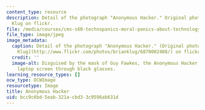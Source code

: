 ```yaml
---
content_type: resource
description: Detail of the photograph "Anonymous Hacker." Original photograph by Brian
  Klug on flickr.
file: /media/courses/cms-s60-technopanics-moral-panics-about-technology-spring-2013/bcc9c6bd5eab321acbd33c9596ab631d_CMS-S60s13.jpg
file_type: image/jpeg
image_metadata:
  caption: Detail of the photograph "Anonymous Hacker." (Original photograph by [Brian
    Klug](http://www.flickr.com/photos/brianklug/6870002408/) on flickr.)
  credit: ''
  image-alt: Disguised by the mask of Guy Fawkes, the Anonymous Hacker peers at his
    laptop screen through black glasses.
learning_resource_types: []
ocw_type: OCWImage
resourcetype: Image
title: Anonymous Hacker
uid: bcc9c6bd-5eab-321a-cbd3-3c9596ab631d
---
```

